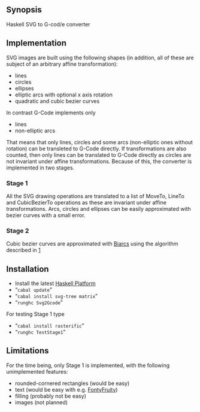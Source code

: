 ## Synopsis

Haskell SVG to G-cod/e converter 

## Implementation

SVG images are built using the following shapes (in addition, all of these are subject of an arbitrary affine transformation):
* lines
* circles
* ellipses
* elliptic arcs with optional x axis rotation
* quadratic and cubic bezier curves

In contrast G-Code implements only
* lines
* non-elliptic arcs

That means that only lines, circles and some arcs (non-elliptic ones without rotation) can be transleted to G-Code directly. If transformations are also counted, then
only lines can be translated to G-Code directly as circles are not invariant under affine transformations. Because of this, the converter is implemented in two stages.

### Stage 1

All the SVG drawing operations are translated to a list of MoveTo, LineTo and CubicBezierTo operations as these are invariant under affine transformations.
Arcs, circles and ellipses can be easily approximated with bezier curves with a small error.

### Stage 2

Cubic bezier curves are approximated with [Biarcs](https://en.wikipedia.org/wiki/Biarc) using the algorithm described in [1](http://www.itc.ktu.lt/index.php/ITC/article/view/11812)

## Installation

* Install the latest [Haskell Platform](https://www.haskell.org/platform/)
* “`cabal update`”
* “`cabal install svg-tree matrix`”
* “`runghc Svg2Gcode`”

For testing Stage 1 type 
* “`cabal install rasterific`”
* “`runghc TestStage1`”

## Limitations

For the time being, only Stage 1 is implemented, with the following unimplemented features:
* rounded-cornered rectangles (would be easy)
* text (would be easy with e.g. [FontyFruity](https://hackage.haskell.org/package/FontyFruity))
* filling (probably not be easy)
* images (not planned)

